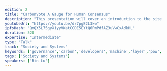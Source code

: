 ```yaml
---
edition: 2
title: "CarbonVote A Gauge for Human Consensus"
description: "This presentation will cover an introduction to the site of carbonvote.com, including its voting mechanisms, views of community consensus, and future roadmap."
youtubeUrl: "https://youtu.be/dr7pgE2L3kw"
ipfsHash: "QmQX5L75gyX1yyVKatCCDE5EYtQ6PmPdfAZ3uVwCxAdkHL"
duration: 528
expertise: "Intermediate"
type: "Talk"
track: "Society and Systems"
keywords: ['governance','carbon','developers','machine','layer','pow','pos','fork','voting','community','etc']
tags: ['Society and Systems']
speakers: ['Bin Lu']
---
```

